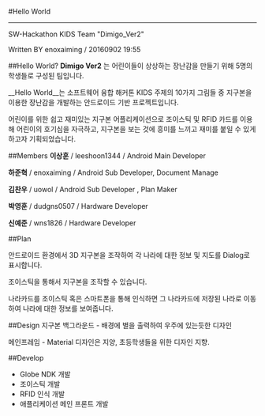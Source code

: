 #Hello World
___

SW-Hackathon KIDS Team "Dimigo_Ver2" 

Written BY enoxaiming / 20160902 19:55

##Hello World?
__Dimigo Ver2__ 는 어린이들이 상상하는 장난감을 만들기 위해 5명의 학생들로 구성된 팀입니다. 

__Hello World__는 소프트웨어 융합 해커톤 KIDS 주제의 10가지 그림들 중 지구본을 이용한 장난감을 개발하는 안드로이드 기반 프로젝트입니다.

어린이를 위한 쉽고 재미있는 지구본 어플리케이션으로 조이스틱 및 RFID 카드를 이용해 어린이의 호기심을 자극하고, 지구본을 보는 것에 흥미를 느끼고 재미를 붙일 수 있게 하고자 기획되었습니다.

##Members
__이상훈__ / leeshoon1344 / Android Main Developer

__하준혁__ / enoxaiming / Android Sub Developer, Document Manage

__김찬우__ / uowol / Android Sub Developer , Plan Maker

__박영훈__ / dudgns0507 / Hardware Developer

__신예준__ / wns1826 / Hardware Developer

##Plan

안드로이드 환경에서 3D 지구본을 조작하여 각 나라에 대한 정보 및 지도를 Dialog로 표시합니다.

조이스틱을 통해서 지구본을 조작할 수 있습니다.

나라카드를 조이스틱 혹은 스마트폰을 통해 인식하면 그 나라카드에 저장된 나라로 이동하여 나라에 대한 정보를 보여줍니다.

##Design
지구본 백그라운드 - 배경에 별을 출력하여 우주에 있는듯한 디자인

메인프레임 - Material 디자인은 지양, 초등학생들을 위한 디자인 지향.

##Develop
* Globe NDK 개발
* 조이스틱 개발
* RFID 인식 개발
* 애플리케이션 메인 프론트 개발









